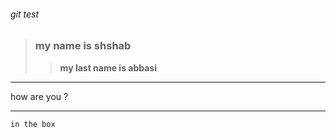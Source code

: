 ###### git test
>### my name is shshab
>>**my last name is abbasi**
---
how are you ?
___

```
in the box
```
